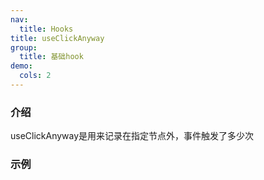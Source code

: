 ```yaml
---
nav:
  title: Hooks
title: useClickAnyway
group:
  title: 基础hook
demo:
  cols: 2
---
```


### 介绍

useClickAnyway是用来记录在指定节点外，事件触发了多少次

### 示例

<!-- prettier-ignore -->
<code src="./demo/default.tsx"></code>
